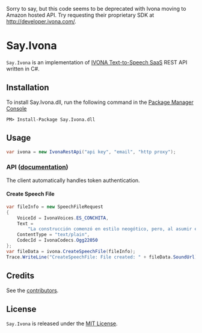 ﻿Sorry to say, but this code seems to be deprecated with Ivona moving to Amazon hosted API. Try requesting their proprietary SDK at http://developer.ivona.com/.

# Say.Ivona

`Say.Ivona` is an implementation of [IVONA Text-to-Speech SaaS](http://www.ivona.com/en/saas/) REST API written in C#.

## Installation

 To install Say.Ivona.dll, run the following command in the [Package Manager Console](http://docs.nuget.org/docs/start-here/using-the-package-manager-console) 
```
PM> Install-Package Say.Ivona.dll
```

## Usage

```c#
var ivona = new IvonaRestApi("api key", "email", "http proxy");
```

### API ([documentation](http://developer.ivona.com/ivona-tts-saas))

The client automatically handles token authentication.

#### Create Speech File

```c#
var fileInfo = new SpeechFileRequest
{
    VoiceId = IvonaVoices.ES_CONCHITA,
    Text =
        "La construcción comenzó en estilo neogótico, pero, al asumir el proyecto Gaudí en 1883, fue completamente replanteada.",
    ContentType = "text/plain",
    CodecId = IvonaCodecs.Ogg22050
};
var fileData = ivona.CreateSpeechFile(fileInfo);
Trace.WriteLine("CreateSpeechFile: File created: " + fileData.SoundUrl);
```

## Credits

  See the [contributors](https://github.com/aynurin/Say.Ivona/graphs/contributors).

## License

  `Say.Ivona` is released under the [MIT License](http://opensource.org/licenses/MIT).

